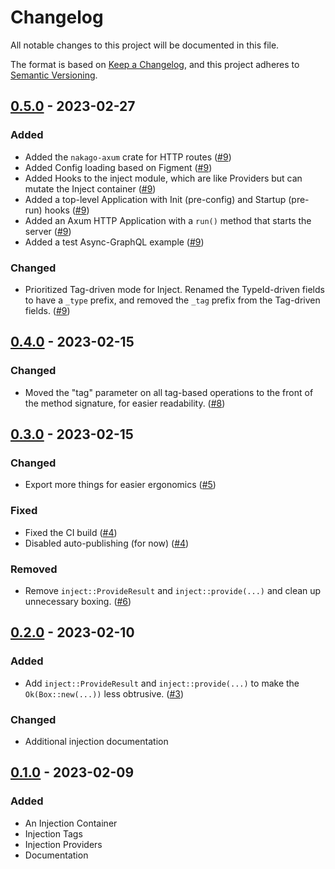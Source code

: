 # Changelog

All notable changes to this project will be documented in this file.

The format is based on [Keep a Changelog](https://keepachangelog.com/en/1.1.0/),
and this project adheres to [Semantic Versioning](https://semver.org/spec/v2.0.0.html).

## [0.5.0] - 2023-02-27

### Added

- Added the `nakago-axum` crate for HTTP routes ([#9](https://github.com/bkonkle/nakago/pull/9))
- Added Config loading based on Figment ([#9](https://github.com/bkonkle/nakago/pull/9))
- Added Hooks to the inject module, which are like Providers but can mutate the Inject container ([#9](https://github.com/bkonkle/nakago/pull/9))
- Added a top-level Application with Init (pre-config) and Startup (pre-run) hooks ([#9](https://github.com/bkonkle/nakago/pull/9))
- Added an Axum HTTP Application with a `run()` method that starts the server ([#9](https://github.com/bkonkle/nakago/pull/9))
- Added a test Async-GraphQL example ([#9](https://github.com/bkonkle/nakago/pull/9))

### Changed

- Prioritized Tag-driven mode for Inject. Renamed the TypeId-driven fields to have a `_type` prefix, and removed the `_tag` prefix from the Tag-driven fields. ([#9](https://github.com/bkonkle/nakago/pull/9))

## [0.4.0] - 2023-02-15

### Changed

- Moved the "tag" parameter on all tag-based operations to the front of the method signature, for easier readability. ([#8](https://github.com/bkonkle/nakago/pull/8))

## [0.3.0] - 2023-02-15

### Changed

- Export more things for easier ergonomics ([#5](https://github.com/bkonkle/nakago/pull/5))

### Fixed

- Fixed the CI build ([#4](https://github.com/bkonkle/nakago/pull/4))
- Disabled auto-publishing (for now) ([#4](https://github.com/bkonkle/nakago/pull/4))

### Removed

- Remove `inject::ProvideResult` and `inject::provide(...)` and clean up unnecessary boxing. ([#6](https://github.com/bkonkle/nakago/pull/6))

## [0.2.0] - 2023-02-10

### Added

- Add `inject::ProvideResult` and `inject::provide(...)` to make the `Ok(Box::new(...))` less obtrusive. ([#3](https://github.com/bkonkle/nakago/pull/3))

### Changed

- Additional injection documentation

## [0.1.0] - 2023-02-09

### Added

- An Injection Container
- Injection Tags
- Injection Providers
- Documentation

[0.5.0]: https://github.com/bkonkle/nakago/compare/0.4.0...0.5.0
[0.4.0]: https://github.com/bkonkle/nakago/compare/0.3.0...0.4.0
[0.3.0]: https://github.com/bkonkle/nakago/compare/0.2.0...0.3.0
[0.2.0]: https://github.com/bkonkle/nakago/compare/0.1.0...0.2.0
[0.1.0]: https://github.com/bkonkle/nakago/releases/tag/0.1.0
